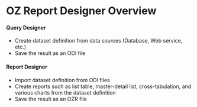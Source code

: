 # OZ Report Designer Overview

#### Query Designer

* Create dataset definition from data sources \(Database, Web service, etc.\)
* Save the result as an ODI file

#### Report Designer

* Import dataset definition from ODI files
* Create reports such as list table, master-detail list, cross-tabulation, and various charts from the dataset definition
* Save the result as an OZR file


